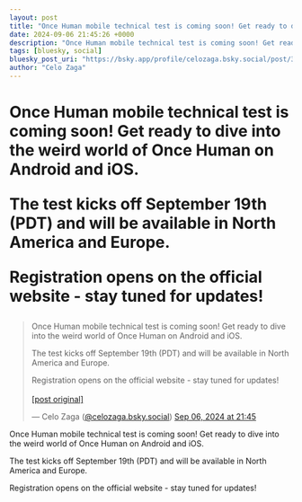 ```yaml
---
layout: post
title: "Once Human mobile technical test is coming soon! Get ready to dive into the weird world of Once Human on Android and iOS.  The test kicks off September 19th (PDT) and will be available in North America and Europe.   Registration opens on the official website - stay tuned for updates!"
date: 2024-09-06 21:45:26 +0000
description: "Once Human mobile technical test is coming soon! Get ready to dive into the weird world of Once Human on Android and iOS.  The test kicks off September ..."
tags: [bluesky, social]
bluesky_post_uri: "https://bsky.app/profile/celozaga.bsky.social/post/3l3jddphbxy2t"
author: "Celo Zaga"
---
```


<h1 class="bluesky-post-title">Once Human mobile technical test is coming soon!
Get ready to dive into the weird world of Once Human on Android and iOS.

The test kicks off September 19th (PDT) and will be available in North America and Europe. 

Registration opens on the official website - stay tuned for updates!</h1>


<blockquote class="bluesky-embed" data-bluesky-uri="at://did:plc:lmh6rennptq77inaztnovw4b/app.bsky.feed.post/3l3jddphbxy2t" data-bluesky-embed-color-mode="system">
<p lang="">Once Human mobile technical test is coming soon!
Get ready to dive into the weird world of Once Human on Android and iOS.

The test kicks off September 19th (PDT) and will be available in North America and Europe. 

Registration opens on the official website - stay tuned for updates!<br><br><a href="https://bsky.app/profile/celozaga.bsky.social/post/3l3jddphbxy2t">[post original]</a></p>
&mdash; Celo Zaga (<a href="https://bsky.app/profile/did:plc:lmh6rennptq77inaztnovw4b">@celozaga.bsky.social</a>) <a href="https://bsky.app/profile/celozaga.bsky.social/post/3l3jddphbxy2t">Sep 06, 2024 at 21:45</a>
</blockquote>
<script async src="https://embed.bsky.app/static/embed.js" charset="utf-8"></script>


<p class="bluesky-post-description">Once Human mobile technical test is coming soon!
Get ready to dive into the weird world of Once Human on Android and iOS.

The test kicks off September 19th (PDT) and will be available in North America and Europe. 

Registration opens on the official website - stay tuned for updates!</p>
